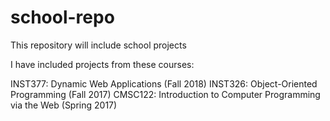 # school-repo
This repository will include school projects 

I have included projects from these courses:

INST377: Dynamic Web Applications (Fall 2018)
INST326: Object-Oriented Programming (Fall 2017)
CMSC122: Introduction to Computer Programming via the Web (Spring 2017)

